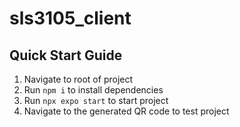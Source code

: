 # sls3105_client

## Quick Start Guide
1. Navigate to root of project
2. Run ``npm i`` to install dependencies
3. Run ``npx expo start`` to start project
4. Navigate to the generated QR code to test project
